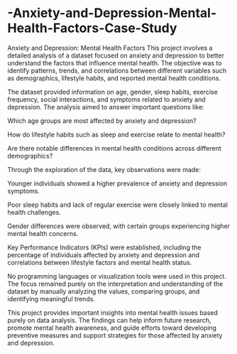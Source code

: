 # -Anxiety-and-Depression-Mental-Health-Factors-Case-Study

Anxiety and Depression: Mental Health Factors
This project involves a detailed analysis of a dataset focused on anxiety and depression to better understand the factors that influence mental health. The objective was to identify patterns, trends, and correlations between different variables such as demographics, lifestyle habits, and reported mental health conditions.

The dataset provided information on age, gender, sleep habits, exercise frequency, social interactions, and symptoms related to anxiety and depression. The analysis aimed to answer important questions like:

Which age groups are most affected by anxiety and depression?

How do lifestyle habits such as sleep and exercise relate to mental health?

Are there notable differences in mental health conditions across different demographics?

Through the exploration of the data, key observations were made:

Younger individuals showed a higher prevalence of anxiety and depression symptoms.

Poor sleep habits and lack of regular exercise were closely linked to mental health challenges.

Gender differences were observed, with certain groups experiencing higher mental health concerns.

Key Performance Indicators (KPIs) were established, including the percentage of individuals affected by anxiety and depression and correlations between lifestyle factors and mental health status.

No programming languages or visualization tools were used in this project. The focus remained purely on the interpretation and understanding of the dataset by manually analyzing the values, comparing groups, and identifying meaningful trends.

This project provides important insights into mental health issues based purely on data analysis. The findings can help inform future research, promote mental health awareness, and guide efforts toward developing preventive measures and support strategies for those affected by anxiety and depression.

